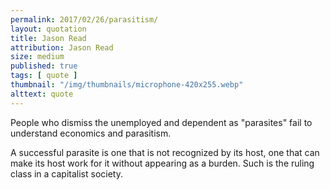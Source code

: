 ```yaml
---
permalink: 2017/02/26/parasitism/
layout: quotation
title: Jason Read
attribution: Jason Read
size: medium
published: true
tags: [ quote ]
thumbnail: "/img/thumbnails/microphone-420x255.webp"
alttext: quote
---
```


People who dismiss the unemployed and dependent as "parasites" fail to 
understand economics and parasitism.

A successful parasite is one that is not recognized by its host, one that 
can make its host work for it without appearing as a burden. Such is the 
ruling class in a capitalist society.
